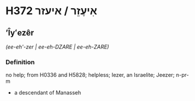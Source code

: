 # H372 אִיעֶזֵר / איעזר

## ʼÎyʻezêr

_(ee-eh'-zer | ee-eh-DZARE | ee-eh-ZARE)_

### Definition

no help; from H0336 and H5828; helpless; Iezer, an Israelite; Jeezer; n-pr-m

- a descendant of Manasseh
